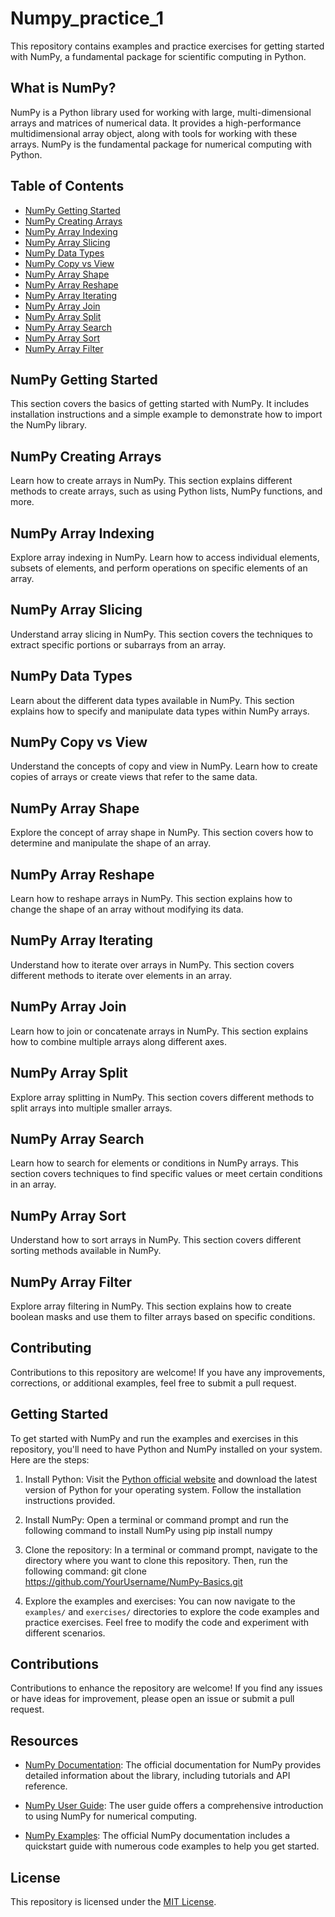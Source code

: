 # Numpy_practice_1

This repository contains examples and practice exercises for getting started with NumPy, a fundamental package for scientific computing in Python.

## What is NumPy?

NumPy is a Python library used for working with large, multi-dimensional arrays and matrices of numerical data. It provides a high-performance multidimensional array object, along with tools for working with these arrays. NumPy is the fundamental package for numerical computing with Python.

## Table of Contents

- [NumPy Getting Started](#numpy-getting-started)
- [NumPy Creating Arrays](#numpy-creating-arrays)
- [NumPy Array Indexing](#numpy-array-indexing)
- [NumPy Array Slicing](#numpy-array-slicing)
- [NumPy Data Types](#numpy-data-types)
- [NumPy Copy vs View](#numpy-copy-vs-view)
- [NumPy Array Shape](#numpy-array-shape)
- [NumPy Array Reshape](#numpy-array-reshape)
- [NumPy Array Iterating](#numpy-array-iterating)
- [NumPy Array Join](#numpy-array-join)
- [NumPy Array Split](#numpy-array-split)
- [NumPy Array Search](#numpy-array-search)
- [NumPy Array Sort](#numpy-array-sort)
- [NumPy Array Filter](#numpy-array-filter)

## NumPy Getting Started

This section covers the basics of getting started with NumPy. It includes installation instructions and a simple example to demonstrate how to import the NumPy library.

## NumPy Creating Arrays

Learn how to create arrays in NumPy. This section explains different methods to create arrays, such as using Python lists, NumPy functions, and more.

## NumPy Array Indexing

Explore array indexing in NumPy. Learn how to access individual elements, subsets of elements, and perform operations on specific elements of an array.

## NumPy Array Slicing

Understand array slicing in NumPy. This section covers the techniques to extract specific portions or subarrays from an array.

## NumPy Data Types

Learn about the different data types available in NumPy. This section explains how to specify and manipulate data types within NumPy arrays.

## NumPy Copy vs View

Understand the concepts of copy and view in NumPy. Learn how to create copies of arrays or create views that refer to the same data.

## NumPy Array Shape

Explore the concept of array shape in NumPy. This section covers how to determine and manipulate the shape of an array.

## NumPy Array Reshape

Learn how to reshape arrays in NumPy. This section explains how to change the shape of an array without modifying its data.

## NumPy Array Iterating

Understand how to iterate over arrays in NumPy. This section covers different methods to iterate over elements in an array.

## NumPy Array Join

Learn how to join or concatenate arrays in NumPy. This section explains how to combine multiple arrays along different axes.

## NumPy Array Split

Explore array splitting in NumPy. This section covers different methods to split arrays into multiple smaller arrays.

## NumPy Array Search

Learn how to search for elements or conditions in NumPy arrays. This section covers techniques to find specific values or meet certain conditions in an array.

## NumPy Array Sort

Understand how to sort arrays in NumPy. This section covers different sorting methods available in NumPy.

## NumPy Array Filter

Explore array filtering in NumPy. This section explains how to create boolean masks and use them to filter arrays based on specific conditions.

## Contributing

Contributions to this repository are welcome! If you have any improvements, corrections, or additional examples, feel free to submit a pull request.
## Getting Started

To get started with NumPy and run the examples and exercises in this repository, you'll need to have Python and NumPy installed on your system. Here are the steps:

1. Install Python: Visit the [Python official website](https://www.python.org) and download the latest version of Python for your operating system. Follow the installation instructions provided.

2. Install NumPy: Open a terminal or command prompt and run the following command to install NumPy using pip install numpy
   
3. Clone the repository: In a terminal or command prompt, navigate to the directory where you want to clone this repository. Then, run the following command: git clone https://github.com/YourUsername/NumPy-Basics.git


4. Explore the examples and exercises: You can now navigate to the `examples/` and `exercises/` directories to explore the code examples and practice exercises. Feel free to modify the code and experiment with different scenarios.

## Contributions

Contributions to enhance the repository are welcome! If you find any issues or have ideas for improvement, please open an issue or submit a pull request.

## Resources

- [NumPy Documentation](https://numpy.org/doc/stable/): The official documentation for NumPy provides detailed information about the library, including tutorials and API reference.

- [NumPy User Guide](https://numpy.org/doc/stable/user/index.html): The user guide offers a comprehensive introduction to using NumPy for numerical computing.

- [NumPy Examples](https://numpy.org/doc/stable/user/quickstart.html): The official NumPy documentation includes a quickstart guide with numerous code examples to help you get started.

## License

This repository is licensed under the [MIT License](LICENSE).


